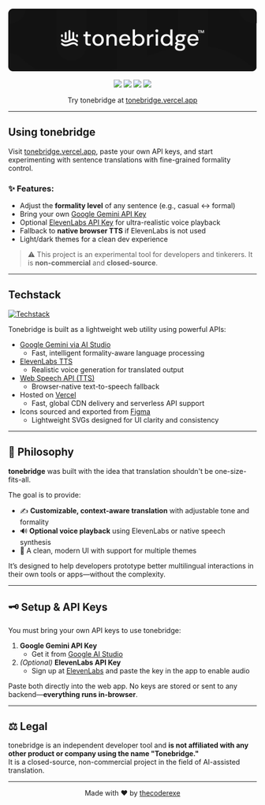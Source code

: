 ![Tonebridge Banner](https://github.com/thecoderexe/tonebridge/blob/main/assets/tonebridge-banner.png?raw=true)

<p align="center">
  <a href="https://tonebridge.vercel.app"><img src="https://img.shields.io/badge/version-0.1.0--beta-blue" /></a>
  <a href="https://vercel.com"><img src="https://img.shields.io/badge/deployment-vercel-green" /></a>
  <img src="https://img.shields.io/badge/license-non--commercial-lightgrey" />
  <img src="https://img.shields.io/badge/status-experimental-orange" />
</p>

<p align='center'>
Try tonebridge at <a href="https://tonebridge.vercel.app">tonebridge.vercel.app</a>
</p>

---

## Using tonebridge

Visit [tonebridge.vercel.app](https://tonebridge.vercel.app), paste your own API keys, and start experimenting with sentence translations with fine-grained formality control.

### ✨ Features:
- Adjust the **formality level** of any sentence (e.g., casual ↔️ formal)
- Bring your own [Google Gemini API Key](https://aistudio.google.com/app/prompts)
- Optional [ElevenLabs API Key](https://www.elevenlabs.io/) for ultra-realistic voice playback
- Fallback to **native browser TTS** if ElevenLabs is not used
- Light/dark themes for a clean dev experience

> ⚠️ This project is an experimental tool for developers and tinkerers. It is **non-commercial** and **closed-source**.

---

## Techstack

[![Techstack](https://skillicons.dev/icons?i=html,js,vercel,react,nextjs,figma,ai)](https://skillicons.dev)

Tonebridge is built as a lightweight web utility using powerful APIs:

- [Google Gemini via AI Studio](https://aistudio.google.com/)
  - Fast, intelligent formality-aware language processing
- [ElevenLabs TTS](https://www.elevenlabs.io/)
  - Realistic voice generation for translated output
- [Web Speech API (TTS)](https://developer.mozilla.org/en-US/docs/Web/API/Web_Speech_API)
  - Browser-native text-to-speech fallback
- Hosted on [Vercel](https://vercel.com)
  - Fast, global CDN delivery and serverless API support
- Icons sourced and exported from [Figma](https://www.figma.com/community/icons)
  - Lightweight SVGs designed for UI clarity and consistency

---

## 📖 Philosophy

**tonebridge** was built with the idea that translation shouldn't be one-size-fits-all.  

The goal is to provide:
- ✍️ **Customizable, context-aware translation** with adjustable tone and formality  
- 🔊 **Optional voice playback** using ElevenLabs or native speech synthesis  
- 🎨 A clean, modern UI with support for multiple themes

It’s designed to help developers prototype better multilingual interactions in their own tools or apps—without the complexity.

---

## 🗝️ Setup & API Keys

You must bring your own API keys to use tonebridge:

1. **Google Gemini API Key**  
   - Get it from [Google AI Studio](https://aistudio.google.com/app/prompts)
2. *(Optional)* **ElevenLabs API Key**  
   - Sign up at [ElevenLabs](https://www.elevenlabs.io/) and paste the key in the app to enable audio

Paste both directly into the web app. No keys are stored or sent to any backend—**everything runs in-browser**.

---

## ⚖️ Legal

tonebridge is an independent developer tool and **is not affiliated with any other product or company using the name "Tonebridge."**  
It is a closed-source, non-commercial project in the field of AI-assisted translation.

---

<p align="center">
  Made with ❤️ by <a href="https://github.com/thecoderexe">thecoderexe</a>
</p>
